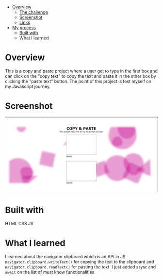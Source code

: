 - [Overview](#overview)
  - [The challenge](#the-challenge)
  - [Screenshot](#screenshot)
  - [Links](#links)
- [My process](#my-process)
  - [Built with](#built-with)
  - [What I learned](#what-i-learned)

# **Overview**
This is a copy and paste project where a user get to type in the first box and can click on the "copy text" to copy the text and paste it in the other box by clicking the "paste text" button. The point of this project is test myself on my Javascript journey.

# **Screenshot**
![](./img/Screenshot.png)

# **Built with**
HTML
CSS
JS

# **What I learned**
I learned about the navigator clipboard which is an API in JS. `navigator.clipboard.writeText()` for copying the text to the clipboard and `navigator.clipboard.readText()` for pasting the text. I just added `async` and `await` on the list of must know functionalities.
